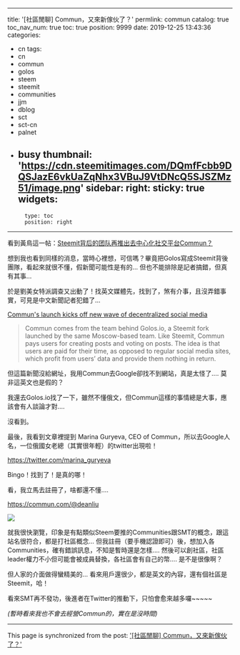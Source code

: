 
---
title: '[社區閒聊] Commun，又來新傢伙了？'
permlink: commun
catalog: true
toc_nav_num: true
toc: true
position: 9999
date: 2019-12-25 13:43:36
categories:
- cn
tags:
- cn
- commun
- golos
- steem
- steemit
- communities
- jjm
- dblog
- sct
- sct-cn
- palnet
- busy
thumbnail: 'https://cdn.steemitimages.com/DQmfFcbb9DQSJazE6vkUaZqNhx3VBuJ9VtDNcQ5SJSZMz51/image.png'
sidebar:
    right:
        sticky: true
widgets:
    -
        type: toc
        position: right
---


看到黃鳥這一帖：[Steemit背后的团队再推出去中心化社交平台Commun？](https://steemit.com/cn-reader/@yellowbird/steemit-commun)

想到我也看到同樣的消息，當時心裡想，可信嗎？畢竟把Golos寫成Steemit背後團隊，看起來就很不懂，假新聞可能性是有的... 但也不能排除是記者搞錯，但真有其事...

於是劉美女特派調查又出動了！找英文媒體先，找到了，煞有介事，且沒弄錯事實，可見是中文新聞記者犯錯了... 

[Commun's launch kicks off new wave of decentralized social media](https://decrypt.co/15522/communs-launch-kicks-off-new-wave-of-decentralized-social-media)

>Commun comes from the team behind Golos.io, a Steemit fork launched by the same Moscow-based team. Like Steemit, Commun pays users for creating posts and voting on posts. The idea is that users are paid for their time, as opposed to regular social media sites, which profit from users’ data and provide them nothing in return. 

但這篇新聞沒給網址，我用Commun去Google卻找不到網站，真是太怪了.... 莫非這英文也是假的？

我還去Golos.io找了一下，雖然不懂俄文，但Commun這樣的事情總是大事，應該會有人談論才對....

沒看到。

最後，我看到文章裡提到 Marina Guryeva, CEO of Commun，所以去Google人名，一位俄國女老總（其實很年輕）的twitter出現啦！

https://twitter.com/marina_guryeva

Bingo！找到了！是真的哪！

看，我立馬去註冊了，啥都還不懂....

https://commun.com/@deanliu

![](https://cdn.steemitimages.com/DQmfFcbb9DQSJazE6vkUaZqNhx3VBuJ9VtDNcQ5SJSZMz51/image.png)

就我很快瀏覽，印象是有點類似Steem要推的Communities跟SMT的概念，跟這站名很符合，都是打社區概念... 但我註冊（要手機認證即可）後，想加入各Communities，確有錯誤訊息，不知是暫時還是怎樣.... 然後可以創社區，社區leader權力不小但可能會被成員替換，各社區會有自己的幣.... 是不是很像啊？

但人家的介面做得蠻精美的... 看來用戶還很少，都是英文的內容，還有個社區是Steemit，哈！

看來SMT再不發功，後進者在Twitter的推動下，只怕會愈來越多囉~~~~~

*(暫時看來我也不會去經營Commun的，實在是沒時間)*

- - -

This page is synchronized from the post: ['[社區閒聊] Commun，又來新傢伙了？'](https://steemit.com/@deanliu/commun)
